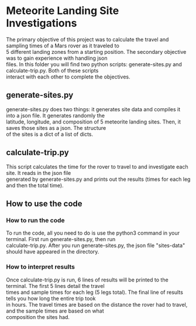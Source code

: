 # Meteorite Landing Site Investigations

The primary objective of this project was to calculate the travel and sampling times of a Mars rover as it traveled to  
5 different landing zones from a starting position. The secondary objective was to gain experience with handling json  
files. In this folder you will find two python scripts: generate-sites.py and calculate-trip.py. Both of these scripts  
interact with each other to complete the objectives.  

## generate-sites.py

generate-sites.py does two things: it generates site data and compiles it into a json file. It generates randomly the  
latitude, longitude, and composition of 5 meteorite landing sites. Then, it saves those sites as a json. The structure  
of the sites is a dict of a list of dicts.

## calculate-trip.py

This script calculates the time for the rover to travel to and investigate each site. It reads in the json file  
generated by generate-sites.py and prints out the results (times for each leg and then the total time).

## How to use the code

### How to run the code

To run the code, all you need to do is use the python3 command in your terminal. First run generate-sites.py, then run  
calculate-trip.py. After you run generate-sites.py, the json file "sites-data" should have appeared in the directory.  

### How to interpret results

Once calculate-trip.py is run, 6 lines of results will be printed to the terminal. The first 5 lines detail the travel  
times and sample times for each leg (5 legs total). The final line of results tells you how long the entire trip took  
in hours. The travel times are based on the distance the rover had to travel, and the sample times are based on what  
composition the sites had. 


